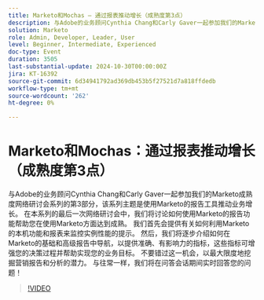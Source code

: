 ```yaml
---
title: Marketo和Mochas — 通过报表推动增长（成熟度第3点）
description: 与Adobe的业务顾问Cynthia Chang和Carly Gaver一起参加我们的Marketo成熟度网络研讨会系列的第3部分，该系列主题是使用Marketo的报告工具推动业务增长。 在本系列的最后一次网络研讨会中，我们将讨论如何使用Marketo的报告功能帮助您在使用Marketo方面达到成熟。 我们首先会提供有关如何利用Marketo的本机功能和报表来监控实例性能的提示。 然后，我们将逐步介绍如何在Marketo的基础和高级报告中导航，以提供准确、有影响力的指标，这些指标可增强您的决策过程并帮助实现您的业务目标。 不要错过这一机会，以最大限度地挖掘营销报告和分析的潜力。 与往常一样，我们将在问答会话期间实时回答您的问题！
solution: Marketo
role: Admin, Developer, Leader, User
level: Beginner, Intermediate, Experienced
doc-type: Event
duration: 3505
last-substantial-update: 2024-10-30T00:00:00Z
jira: KT-16392
source-git-commit: 6d34941792ad369db453b5f27521d7a818ffdedb
workflow-type: tm+mt
source-wordcount: '262'
ht-degree: 0%

---
```



# Marketo和Mochas：通过报表推动增长（成熟度第3点）

与Adobe的业务顾问Cynthia Chang和Carly Gaver一起参加我们的Marketo成熟度网络研讨会系列的第3部分，该系列主题是使用Marketo的报告工具推动业务增长。 在本系列的最后一次网络研讨会中，我们将讨论如何使用Marketo的报告功能帮助您在使用Marketo方面达到成熟。 我们首先会提供有关如何利用Marketo的本机功能和报表来监控实例性能的提示。 然后，我们将逐步介绍如何在Marketo的基础和高级报告中导航，以提供准确、有影响力的指标，这些指标可增强您的决策过程并帮助实现您的业务目标。 不要错过这一机会，以最大限度地挖掘营销报告和分析的潜力。 与往常一样，我们将在问答会话期间实时回答您的问题！

>[!VIDEO](https://video.tv.adobe.com/v/3435407/?learn=on)
